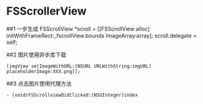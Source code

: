 # FSScrollerView


##1 一步生成
    FSScrollView *scroll = [[FSScrollView alloc] initWithFrameRect:_fscrollView.bounds ImageArray:array];
    scroll.delegate = self;
    
##2 图片使用异步库下载

    [imgView setImageWithURL:[NSURL URLWithString:imgURL] placeholderImage:XXX.png]];
    
##3 点击图片使用代理方法

    - (void)FSScrollviewDidClicked:(NSUInteger)index
